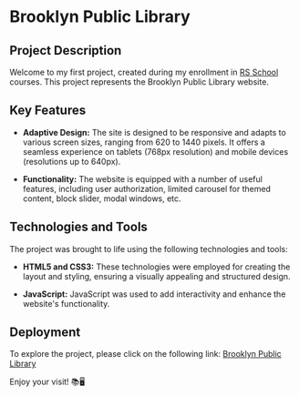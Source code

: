# Brooklyn Public Library

## Project Description

Welcome to my first project, created during my enrollment in [RS School](https://github.com/rolling-scopes-school/tasks/blob/master/tasks/library/library-draft.md) courses. This project represents the Brooklyn Public Library website.

## Key Features

- **Adaptive Design:** The site is designed to be responsive and adapts to various screen sizes, ranging from 620 to 1440 pixels. It offers a seamless experience on tablets (768px resolution) and mobile devices (resolutions up to 640px).

- **Functionality:** The website is equipped with a number of useful features, including user authorization, limited carousel for themed content, block slider, modal windows, etc.

## Technologies and Tools

The project was brought to life using the following technologies and tools:

- **HTML5 and CSS3:** These technologies were employed for creating the layout and styling, ensuring a visually appealing and structured design.

- **JavaScript:** JavaScript was used to add interactivity and enhance the website's functionality.

## Deployment

To explore the project, please click on the following link: [Brooklyn Public Library](https://vladdlevshuk.github.io/brooklyn-public-library/)

Enjoy your visit! 📚🖥️
